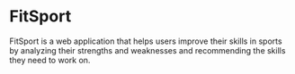 # FitSport
FitSport is a web application that helps users improve their skills in sports by analyzing their strengths and weaknesses and recommending the skills they need to work on.

<!-- **Demo**

You can access the demo version of FitSport at https://fitsport.onrender.com/. <br>
Demo Video: https://www.loom.com/share/8a2ee0072ed04125ad7902ce09c184e8


**Features**


* Users can input the outdoor sport they play and rate their skill level in strength, speed, power, endurance, durability, hand-eye coordination, analytic aptitude, agility, flexibility, and nerve.
* Users can know how to calculate his skill level (in case not aware about it).
* FitSport analyzes the user's ratings and identifies the skill that they need to work on the most.
* FitSport provides a detailed report on the user's strengths and weaknesses in each skill category. (still to work upon)
* Users can access resources and training tips to help them improve their skills. . (still to work upon)

**Dataset**


FitSport uses the ESPM toughest sport dataset to help identify the skill that the user needs to work on.


**Methodology**

The project follows these steps:

1. The user inputs their outdoor game and self-assessed skill level in 10 categories.
2. The project uses the ESPM toughest sport data set to determine which skills are essential for the chosen outdoor game.
3. The project compares the user's skill level with the essential skills for the chosen outdoor game.
4. The project identifies which skill the user needs to improve based on the difference between their skill level and the essential skills for the chosen outdoor game.


**Results**


The project successfully identifies which skill the user needs to improve based on their self-assessed skill level and chosen outdoor game. The project uses the ESPM toughest sport data set to provide accurate recommendations on which skills are essential for different outdoor games.

We hope that this project will be useful for users who want to improve their skills in their chosen outdoor game. If you have any questions or feedback, please feel free to contact us.


**Future Work**


* Add support for more sports and skill categories.
* Incorporate user feedback to improve the recommendations.
* Develop a mobile app version of FitSport.
* Make users personalised dashboard showing ones strengths and weaknesses.


**Contact**


If you have any questions or feedback, please contact us :

https://www.linkedin.com/in/gurpal-singh-914060226/ <br>
https://www.linkedin.com/in/amritpalsingh492/<br>
https://www.linkedin.com/in/aditi-goyal-002706237/<br>
https://www.linkedin.com/in/akash-x-11734b225/ -->
